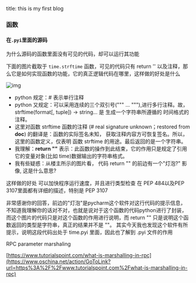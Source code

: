 title: this is my first blog

### 函数

#### 在`.pyi`里面的源码

为什么源码的函数里面没有可见的代码，却可以运行其功能

下面的图片截取于 `time.strftime` 函数，可见的代码只有 return '' 以及注释，那么它是如何实现函数的功能，它的真正逻辑代码在哪里，这样做的好处是什么

![img](https://oscimg.oschina.net/oscnet/up-c9274ecbe5be0dfa198f7e80e409d7b6562.png)

- python 规定：# 表示单行注释
- python 又规定：可以采用连续的三个双引号(""" ...  """),进行多行注释。故，strftime(format[, tuple]) -> string... 是 生成一个字符串所遵循的 时间格式的注释。 
- 这里对函数 strftime 函数的注释 (# real signature unknown；restored from __doc__) 的翻译是：函数的实际签名未知， 获取注释内容方可恢复签名。所以，这里的函数定义，仅表明 函数 strftime 的用途。最后返回的是一个字符串。
- 我理解：**return ""** 表示：此函数的操作到此结束，它的作用只是规定了引用它的变量对象(比如 time)数据输出的字符串格式。
- 我有些疑惑：从楼主所示的图片看， 代码 return "" 的前边有一个"灯泡?" 影像, 这是什么意思?

这样做的好处 可以加快程序运行速度，并且进行类型检查 在 PEP 484以及PEP 3107里面都有详细的描述，特别是 PEP 3107

非常感谢你的回答，前边的"灯泡"是pycharm这个软件对这行代码的提示信息，不知道我理解你的话对不对，也就是说对于这个函数的代码python进行了封装，而这个图片的代码只是对这个函数的作用进行说明，而 return "" 只是说明这个函数返回的类型是字符串，真正的结果并不是 ""。 其实今天我也发现这个软件有所提示，说明这段代码出处于 time.pyi 里面，因此也了解到 .pyi 文件的作用

RPC parameter marshaling

[https://www.tutorialspoint.com/what-is-marshalling-in-rpc](https://www.oschina.net/action/GoToLink?url=https%3A%2F%2Fwww.tutorialspoint.com%2Fwhat-is-marshalling-in-rpc)